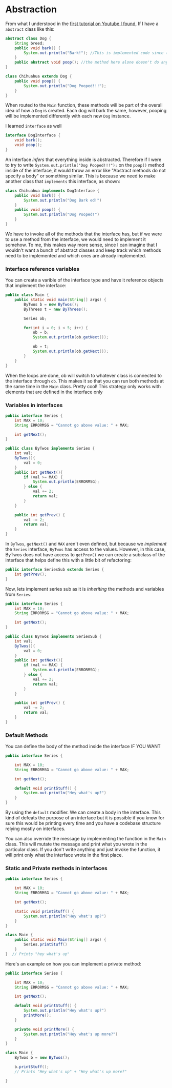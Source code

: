 # Abstraction

From what I understood in the [first tutorial on Youtube I found](https://www.youtube.com/watch?v=52frlN8webg), If I have a `abstract` class like this:

```java
abstract class Dog {
    String breed;
    public void bark() {
        System.out.println("Bark!"); //This is implemented code since there is code in the curly braces.
    }
    public abstract void poop(); //the method here alone doesn't do anything and needs to be implemented in another class
}

class Chihuahua extends Dog {
    public void poop() {
        System.out.println("Dog Pooped!!!");
    }
}
```

When routed to the `Main` function, these methods will be part of the overall idea of how a `Dog` is created. Each dog will bark the same, however, pooping will be implemented differently with each new `Dog` instance. 

I learned `interface` as well

```java
interface DogInterface {
    void bark();
    void poop(); 
}
```
An interface *infers* that everything inside is abstracted. Therefore if I were to try to write `System.out.println("Dog Pooped!!!");` on the `poop()` method inside of the interface, it would throw an error like "Abstract methods do not specify a body" or something similar. This is because we need to make another class that `implements` this interface, as shown:

```java
class Chihuahua implements DogInterface {
    public void bark() {
        System.out.println("Dog Bark ed!")
    }
    public void poop() {
        System.out.println("Dog Pooped!")
    }
}
```
We have to invoke all of the methods that the interface has, but if we were to use a method from the interface, we would need to implement it somehow. To me, this makes way more sense, since I can imagine that I wouldn't want a bunch of abstract classes and keep track which methods need to be implemented and which ones are already implemented. 

### Interface reference variables

You can create a varible of the interface type and have it reference objects that implement the interface:

```java
public class Main {
    public static void main(String[] args) {
        ByTwos b = new ByTwos();
        ByThrees t = new ByThrees();

        Series ob;

        for(int i = 0; i < 5; i++) {
            ob = b;
            System.out.println(ob.getNext());

            ob = t;
            System.out.println(ob.getNext());
        }
    }
}
```
When the loops are done, ob will switch to whatever class is connected to the interface through `ob`. This makes it so that you can run both methods at the same time in the `Main` class. Pretty cool! This strategy only works with elements that are defined in the interface only

### Variables in interfaces

```java
public interface Series {
    int MAX = 10;
    String ERRORMSG = "Cannot go above value: " + MAX;

    int getNext();
}
```
```java
public class ByTwos implements Series {
    int val;
    ByTwos(){
        val = 0;
    }
    public int getNext(){
        if (val >= MAX) {
            System.out.println(ERRORMSG);
        } else {
            val += 2;
            return val;
        }
    }

    public int getPrev() {
        val -= 2;
        return val;
    }
}
```

In `ByTwos`, `getNext()` and `MAX` aren't even defined, but because we *implement* the `Series` interface, `ByTwos` has access to the values. However, in this case, ByTwos does not have access to `getPrev()` we can create a subclass of the interface that helps define this with a little bit of refactoring:

```java
public interface SeriesSub extends Series {
    int getPrev();
}
```
Now, lets implement series sub as it is *inheriting* the methods and variables from `Series`:

```java
public interface Series {
    int MAX = 10;
    String ERRORMSG = "Cannot go above value: " + MAX;

    int getNext();
}
```
```java
public class ByTwos implements SeriesSub {
    int val;
    ByTwos(){
        val = 0;
    }
    public int getNext(){
        if (val >= MAX) {
            System.out.println(ERRORMSG);
        } else {
            val += 2;
            return val;
        }
    }

    public int getPrev() {
        val -= 2;
        return val;
    }
}
```

### Default Methods

You can define the body of the method inside the interface IF YOU WANT

```java
public interface Series {

    int MAX = 10;
    String ERRORMSG = "Cannot go above value: " + MAX;

    int getNext();

    default void printStuff() {
        System.out.println("Hey what's up?")
    }
}
```

By using the `default` modifier. We can create a body in the interface. This kind of defeats the purpose of an interface but it is possible if you know for sure this would be printing every time and you have a codebase structure relying mostly on interfaces.

You can also override the message by implementing the function in the `Main` class. This will mutate the message and print what you wrote in the particular class. If you don't write anything and just invoke the function, it will print only what the interface wrote in the first place.


### Static and Private methods in interfaces

```java
public interface Series {

    int MAX = 10;
    String ERRORMSG = "Cannot go above value: " + MAX;

    int getNext();

    static void printStuff() {
        System.out.println("Hey what's up?")
    }
}
```
```java
class Main {
    public static void Main(String[] args) {
        Series.printStuff()
    }
}  // Prints "hey what's up"
```

Here's an example on how you can implement a private method:
```java
public interface Series {

    int MAX = 10;
    String ERRORMSG = "Cannot go above value: " + MAX;

    int getNext();

    default void printStuff() {
        System.out.println("Hey what's up?")
        printMore();
    }

    private void printMore() {
        System.out.println("Hey what's up more?")
    }
}
```
```java
class Main {
    ByTwos b = new ByTwos();

    b.printStuff();
    // Prints "Hey what's up" + "Hey what's up more?"

}  
```


